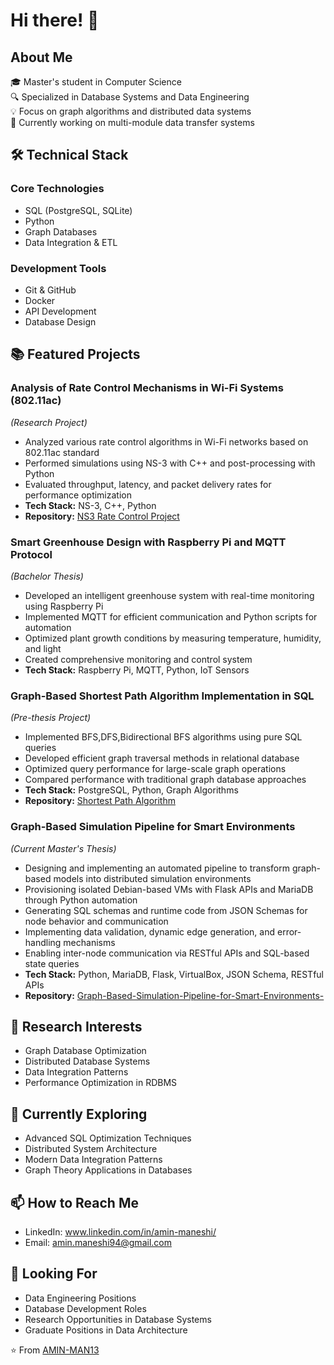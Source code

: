 

# Hi there! 👋 
## About Me
🎓 Master's student in Computer Science  
🔍 Specialized in Database Systems and Data Engineering  
💡 Focus on graph algorithms and distributed data systems  
🎯 Currently working on multi-module data transfer systems

## 🛠 Technical Stack
### Core Technologies
- SQL (PostgreSQL, SQLite)
- Python
- Graph Databases
- Data Integration & ETL
### Development Tools
- Git & GitHub
- Docker
- API Development
- Database Design

## 📚 Featured Projects
### Analysis of Rate Control Mechanisms in Wi-Fi Systems (802.11ac)
*(Research Project)*
- Analyzed various rate control algorithms in Wi-Fi networks based on 802.11ac standard
- Performed simulations using NS-3 with C++ and post-processing with Python
- Evaluated throughput, latency, and packet delivery rates for performance optimization
- **Tech Stack:** NS-3, C++, Python
- **Repository:** [NS3 Rate Control Project](https://github.com/AMIN-MAN13/ns3-rate-control)

### Smart Greenhouse Design with Raspberry Pi and MQTT Protocol
*(Bachelor Thesis)*
- Developed an intelligent greenhouse system with real-time monitoring using Raspberry Pi
- Implemented MQTT for efficient communication and Python scripts for automation
- Optimized plant growth conditions by measuring temperature, humidity, and light
- Created comprehensive monitoring and control system
- **Tech Stack:** Raspberry Pi, MQTT, Python, IoT Sensors

### Graph-Based Shortest Path Algorithm Implementation in SQL
*(Pre-thesis Project)*
- Implemented BFS,DFS,Bidirectional BFS algorithms using pure SQL queries
- Developed efficient graph traversal methods in relational database
- Optimized query performance for large-scale graph operations
- Compared performance with traditional graph database approaches
- **Tech Stack:** PostgreSQL, Python, Graph Algorithms
- **Repository:** [Shortest Path Algorithm](https://github.com/AMIN-MAN13/graphsql)


### Graph-Based Simulation Pipeline for Smart Environments  
*(Current Master's Thesis)*  
- Designing and implementing an automated pipeline to transform graph-based models into distributed simulation environments  
- Provisioning isolated Debian-based VMs with Flask APIs and MariaDB through Python automation  
- Generating SQL schemas and runtime code from JSON Schemas for node behavior and communication  
- Implementing data validation, dynamic edge generation, and error-handling mechanisms  
- Enabling inter-node communication via RESTful APIs and SQL-based state queries  
- **Tech Stack:** Python, MariaDB, Flask, VirtualBox, JSON Schema, RESTful APIs
- **Repository:** [Graph-Based-Simulation-Pipeline-for-Smart-Environments-](https://github.com/AMIN-MAN13/Graph-Based-Simulation-Pipeline-for-Smart-Environments-)


## 🔬 Research Interests
- Graph Database Optimization
- Distributed Database Systems
- Data Integration Patterns
- Performance Optimization in RDBMS

## 🌱 Currently Exploring
- Advanced SQL Optimization Techniques
- Distributed System Architecture
- Modern Data Integration Patterns
- Graph Theory Applications in Databases

## 📫 How to Reach Me
- LinkedIn: www.linkedin.com/in/amin-maneshi/
- Email: amin.maneshi94@gmail.com

## 💼 Looking For
- Data Engineering Positions
- Database Development Roles
- Research Opportunities in Database Systems
- Graduate Positions in Data Architecture

⭐️ From [AMIN-MAN13](https://github.com/AMIN-MAN13)


